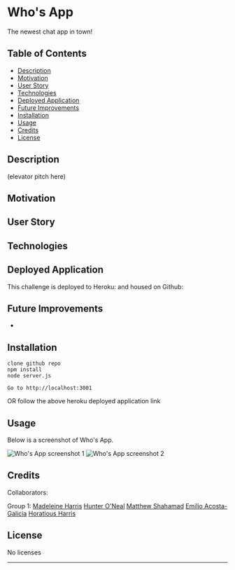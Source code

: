 # Who's App
The newest chat app in town!

## Table of Contents

- [Description](#description)
- [Motivation](#motivation)
- [User Story](#user-story)
- [Technologies](#Technologies)
- [Deployed Application](#deployed-application)
- [Future Improvements](#future-improvements)
- [Installation](#installation)
- [Usage](#usage)
- [Credits](#credits)
- [License](#license)

## Description

(elevator pitch here)

## Motivation



## User Story



## Technologies


## Deployed Application

This challenge is deployed to Heroku: 
and housed on Github: 

## Future Improvements

* 

## Installation

```
clone github repo
npm install
node server.js

Go to http://localhost:3001
```
OR follow the above heroku deployed application link


## Usage

Below is a screenshot of Who's App.

![Who's App screenshot 1]()
![Who's App screenshot 2]()

## Credits

Collaborators:

Group 1:
 [Madeleine Harris](https://github.com/miss-mad)
 [Hunter O'Neal](https://github.com/HellaHunter)
 [Matthew Shahamad](https://github.com/MatthewShahamad)
 [Emilio Acosta-Galicia](https://github.com/EmilioAcostaG)
 [Horatious Harris](https://github.com/geekcoldhand)

## License

No licenses

---
